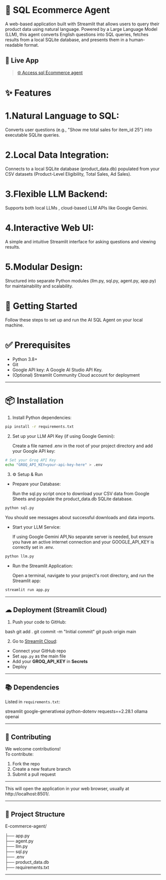 # 🤖 SQL Ecommerce Agent

A web-based application built with Streamlit that allows users to query their product data using natural language. Powered by a Large Language Model (LLM), this agent converts English questions into SQL queries, fetches results from a local SQLite database, and presents them in a human-readable format.

## 🚀 Live App

> [🌐 Access sql Ecommerce agent](https://e-commerce-zderuxssw7tcefkbnsqtcd.streamlit.app/)
> 

# ✨ Features

 
 # 1.Natural Language to SQL: 
 
  Converts user questions (e.g., "Show me total sales for item_id 25") into executable SQLite queries.

# 2.Local Data Integration:

   Connects to a local SQLite database (product_data.db) populated from your CSV datasets (Product-Level Eligibility, Total Sales, Ad Sales).

# 3.Flexible LLM Backend:

   Supports both local LLMs , cloud-based LLM APIs like Google Gemini.

# 4.Interactive Web UI:

   A simple and intuitive Streamlit interface for asking questions and viewing results.

# 5.Modular Design:

   Structured into separate Python modules (llm.py, sql.py, agent.py, app.py) for maintainability and scalability.




# 🚀 Getting Started
Follow these steps to set up and run the AI SQL Agent on your local machine.


# ✅ Prerequisites

- Python 3.8+
- Git
- Google API key: A Google AI Studio API Key.
- (Optional) Streamlit Community Cloud account for deployment

---
# 📦 Installation


1. Install Python dependencies:

```bash
pip install -r requirements.txt
```


2. Set up your LLM API Key (if using Google Gemini):
   
      Create a file named .env in the root of your project directory and add your Google API key:

```bash
# Set your Groq API Key
echo "GROQ_API_KEY=your-api-key-here" > .env
```


3. ⚙ Setup & Run
- Prepare your Database:
  
     Run the sql.py script once to download your CSV data from Google Sheets and populate the product_data.db SQLite database.

```bash
python sql.py
```
You should see messages about successful downloads and data imports.

-  Start your LLM Service:

      If using Google Gemini API,No separate server is needed, but ensure you have an active internet connection and your GOOGLE_API_KEY is correctly set in .env.


```bash
python llm.py
```

-  Run the Streamlit Application:

   Open a terminal, navigate to your project's root directory, and run the Streamlit app:


```bash
streamlit run app.py
```

---

## ☁ Deployment (Streamlit Cloud)

1. Push your code to GitHub:

bash
git add .
git commit -m "Initial commit"
git push origin main


2. Go to [Streamlit Cloud](https://streamlit.io/cloud):

- Connect your GitHub repo  
- Set `app.py` as the main file  
- Add your **GROQ_API_KEY** in **Secrets**  
- Deploy

---

## 📚 Dependencies

Listed in `requirements.txt`:


streamlit
google-generativeai
python-dotenv
requests==2.28.1
ollama
openai


---


## 🤝 Contributing

We welcome contributions!  
To contribute:

1. Fork the repo  
2. Create a new feature branch  
3. Submit a pull request

---

This will open the application in your web browser, usually at http://localhost:8501/.

---
## 📂 Project Structure
E-commerce-agent/

├── app.py       
├── agent.py           
├── llm.py            
├── sql.py          
├── .env         
├── product_data.db       
├── requirements.txt 
      
---

